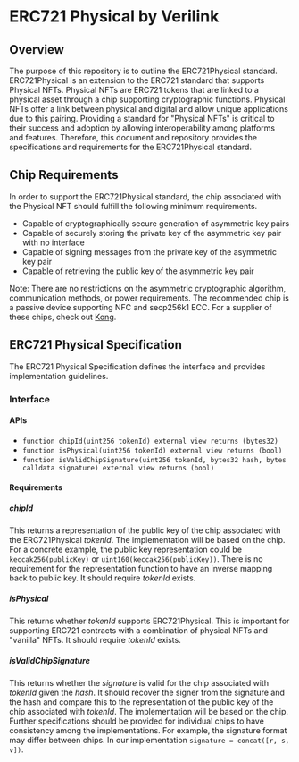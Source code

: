 # ERC721 Physical by Verilink
## Overview
The purpose of this repository is to outline the ERC721Physical standard. ERC721Physical is an extension to the ERC721 standard that supports Physical NFTs. Physical NFTs are ERC721 tokens that are linked to a physical asset through a chip supporting cryptographic functions. Physical NFTs offer a link between physical and digital and allow unique applications due to this pairing. Providing a standard for "Physical NFTs" is critical to their success and adoption by allowing interoperability among platforms and features. Therefore, this document and repository provides the specifications and requirements for the ERC721Physical standard. 

## Chip Requirements
In order to support the ERC721Physical standard, the chip associated with the Physical NFT should fulfill the following minimum requirements. 
* Capable of cryptographically secure generation of asymmetric key pairs
* Capable of securely storing the private key of the asymmetric key pair with no interface
* Capable of signing messages from the private key of the asymmetric key pair
* Capable of retrieving the public key of the asymmetric key pair

Note: There are no restrictions on the asymmetric cryptographic algorithm, communication methods, or power requirements. The recommended chip is a passive device supporting NFC and secp256k1 ECC. For a supplier of these chips, check out [Kong](https://kong.land/).

## ERC721 Physical Specification
The ERC721 Physical Specification defines the interface and provides implementation guidelines.

### Interface

#### APIs
* `function chipId(uint256 tokenId) external view returns (bytes32)`
* `function isPhysical(uint256 tokenId) external view returns (bool)`
* `function isValidChipSignature(uint256 tokenId, bytes32 hash, bytes calldata signature) external view returns (bool)`

#### Requirements
##### chipId
This returns a representation of the public key of the chip associated with the ERC721Physical *tokenId*. The implementation will be based on the chip. For a concrete example, the public key representation could be `keccak256(publicKey)` or `uint160(keccak256(publicKey))`. There is no requirement for the representation function to have an inverse mapping back to public key. It should require *tokenId* exists. 

##### isPhysical
This returns whether *tokenId* supports ERC721Physical. This is important for supporting ERC721 contracts with a combination of physical NFTs and "vanilla" NFTs. It should require *tokenId* exists.

##### isValidChipSignature
This returns whether the *signature* is valid for the chip associated with *tokenId* given the *hash*. It should recover the signer from the signature and the hash and compare this to the representation of the public key of the chip associated with *tokenId*. The implementation will be based on the chip. Further specifications should be provided for individual chips to have consistency among the implementations. For example, the signature format may differ between chips. In our implementation `signature = concat([r, s, v])`.
